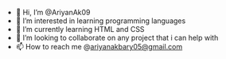 - 👋 Hi, I’m @AriyanAk09
- 👀 I’m interested in learning programming languages
- 🌱 I’m currently learning HTML and CSS
- 💞️ I’m looking to collaborate on any project that i can help with
- 📫 How to reach me @ariyanakbary05@gmail.com

<!---
AriyanAk09/AriyanAk09 is a ✨ special ✨ repository because its `README.md` (this file) appears on your GitHub profile.
You can click the Preview link to take a look at your changes.
--->
